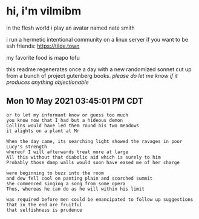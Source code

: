 # hi, i'm vilmibm

in the flesh world i play an avatar named nate smith

i run a hermetic intentional community on a linux server if you want to be ssh friends: https://tilde.town

my favorite food is mapo tofu

this readme regenerates once a day with a new randomized sonnet cut up from a bunch of project gutenberg books.
_please do let me know if it produces anything objectionable_

## Mon 10 May 2021 03:45:01 PM CDT

    or to let my informant know or guess too much
    you know now that I had but a hideous demon
    Collins would have led them round his two meadows
    it alights on a plant at Mr
    
    When the day came, its searching light showed the ravages in poor Lucy's strength
    whereof I will afterwards treat more at large
    All this without that diabolic aid which is surely to him
    Probably those damp walls would soon have eased me of her charge
    
    were beginning to buzz into the room
    and dew fell cool on panting plain and scorched summit
    she commenced singing a song from some opera
    Thus, whereas he can do as he will within his limit
    
    was required before men could be emancipated to follow up suggestions that in the end are fruitful
    that selfishness is prudence
